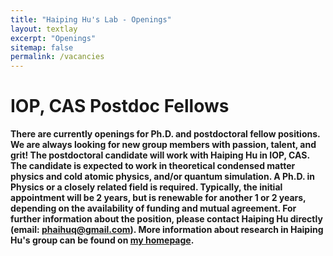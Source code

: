 ```yaml
---
title: "Haiping Hu's Lab - Openings"
layout: textlay
excerpt: "Openings"
sitemap: false
permalink: /vacancies
---
```


# IOP, CAS Postdoc Fellows

**There are currently openings for Ph.D. and postdoctoral fellow positions. We are always looking for new group members with passion, talent, and grit! The postdoctoral candidate will work with Haiping Hu in IOP, CAS. The candidate is expected to work in theoretical condensed matter physics and cold atomic physics, and/or quantum simulation. A Ph.D. in Physics or a closely related field is required. Typically, the initial appointment will be 2 years, but is renewable for another 1 or 2 years, depending on the availability of funding and mutual agreement. For further information about the position, please contact Haiping Hu directly (email: phaihuq@gmail.com). More information about research in Haiping Hu's group can be found on [my homepage](https://hhp-phys.github.io/).**
